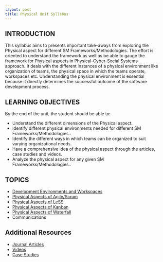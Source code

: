```yaml
---
layout: post
title: Physical Unit Syllabus
---
```


## INTRODUCTION

This syllabus aims to presents important take-aways from exploring the Physical aspect for different SM Frameworks/Methodologies. 
The effort is oriented to understand the framework as well as be able to gauge the framework for Physical aspects in Physical-Cyber-Social Systems approach. 
It deals with the different instances of a physical environment like organization of teams, the physical space in which the teams operate, workspaces etc.
Understanding the physical environment is essential because it directly determines the successful outcome of the software development process. 



## LEARNING OBJECTIVES

By the end of the unit, the student should be able to:

  -	Understand the different dimensions of the Physical aspect.
  -	Identify different physical environments needed for different SM Frameworks/Methodologies..
  -	Identify the different ways in which teams can be organized to suit varying organizational needs.
  -	Have a comprehensive idea of the physical aspect through the articles, case studies and videos.
  -	Analyze the physical aspect for any given SM Frameworks/Methodologies..


## TOPICS

  - [Development Environments and Workspaces](http://css566.github.io/2016/05/05/physical-workspaces.html)
  - [Physical Aspects of Agile/Scrum](http://css566.github.io/2016/04/28/agile_physical.html)
  - [Physical Aspects of LeSS](http://css566.github.io/2016/04/26/less_physical.html)
  - [Physical Aspects of Kanban](http://css566.github.io/2016/04/28/agile_Kanban.html)
  - [Physical Aspects of Waterfall](http://css566.github.io/2016/05/03/waterfall_physical.html)
  - Communications
    
## Additional Resources

  - [Journal Articles](http://css566.github.io/2016/04/28/PhysicalAspects_Articles.html)
  - [Videos](https://css566.github.io/2016/04/28/PhysicalAspects_Videos.html) 
  - [Case Studies](http://css566.github.io/2016/04/28/PhysicalAspects_CaseStudies.html)
        
